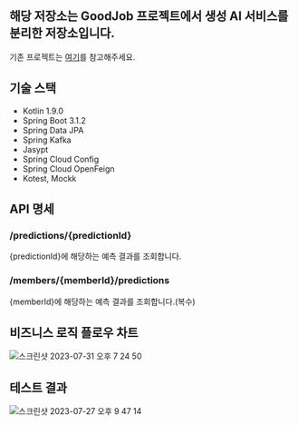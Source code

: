 ## 해당 저장소는 GoodJob 프로젝트에서 생성 AI 서비스를 분리한 저장소입니다.

기존 프로젝트는 [여기](https://github.com/waveofmymind/GoodJob)를 참고해주세요.

## 기술 스택

- Kotlin 1.9.0
- Spring Boot 3.1.2
- Spring Data JPA
- Spring Kafka
- Jasypt
- Spring Cloud Config
- Spring Cloud OpenFeign
- Kotest, Mockk

## API 명세

### /predictions/{predictionId}

{predictionId}에 해당하는 예측 결과를 조회합니다.

### /members/{memberId}/predictions

{memberId}에 해당하는 예측 결과를 조회합니다.(복수)

## 비즈니스 로직 플로우 차트

![스크린샷 2023-07-31 오후 7 24 50](https://github.com/waveofmymind/GoodJob-Resume/assets/93868431/35292be2-f5f6-4a8a-87d8-05da9c2decb6)

## 테스트 결과

![스크린샷 2023-07-27 오후 9 47 14](https://github.com/waveofmymind/GoodJob-Resume/assets/93868431/c6ab055c-6929-4277-8661-27980dc83cc2)
